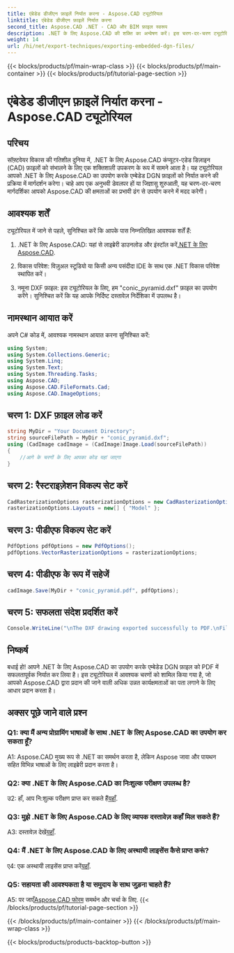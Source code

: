 ```yaml
---
title: एंबेडेड डीजीएन फ़ाइलें निर्यात करना - Aspose.CAD ट्यूटोरियल
linktitle: एंबेडेड डीजीएन फ़ाइलें निर्यात करना
second_title: Aspose.CAD .NET - CAD और BIM फ़ाइल स्वरूप
description: .NET के लिए Aspose.CAD की शक्ति का अन्वेषण करें। इस चरण-दर-चरण ट्यूटोरियल के साथ आसानी से एम्बेडेड डीजीएन फ़ाइलों को पीडीएफ में निर्यात करना सीखें।
weight: 14
url: /hi/net/export-techniques/exporting-embedded-dgn-files/
---
```


{{< blocks/products/pf/main-wrap-class >}}
{{< blocks/products/pf/main-container >}}
{{< blocks/products/pf/tutorial-page-section >}}

# एंबेडेड डीजीएन फ़ाइलें निर्यात करना - Aspose.CAD ट्यूटोरियल

## परिचय

सॉफ़्टवेयर विकास की गतिशील दुनिया में, .NET के लिए Aspose.CAD कंप्यूटर-एडेड डिज़ाइन (CAD) फ़ाइलों को संभालने के लिए एक शक्तिशाली उपकरण के रूप में सामने आता है। यह ट्यूटोरियल आपको .NET के लिए Aspose.CAD का उपयोग करके एम्बेडेड DGN फ़ाइलों को निर्यात करने की प्रक्रिया में मार्गदर्शन करेगा। चाहे आप एक अनुभवी डेवलपर हों या जिज्ञासु शुरुआती, यह चरण-दर-चरण मार्गदर्शिका आपको Aspose.CAD की क्षमताओं का प्रभावी ढंग से उपयोग करने में मदद करेगी।

## आवश्यक शर्तें

ट्यूटोरियल में जाने से पहले, सुनिश्चित करें कि आपके पास निम्नलिखित आवश्यक शर्तें हैं:

1.  .NET के लिए Aspose.CAD: यहां से लाइब्रेरी डाउनलोड और इंस्टॉल करें[.NET के लिए Aspose.CAD](https://releases.aspose.com/cad/net/).

2. विकास परिवेश: विज़ुअल स्टूडियो या किसी अन्य पसंदीदा IDE के साथ एक .NET विकास परिवेश स्थापित करें।

3. नमूना DXF फ़ाइल: इस ट्यूटोरियल के लिए, हम "conic_pyramid.dxf" फ़ाइल का उपयोग करेंगे। सुनिश्चित करें कि यह आपके निर्दिष्ट दस्तावेज़ निर्देशिका में उपलब्ध है।

## नामस्थान आयात करें

अपने C# कोड में, आवश्यक नामस्थान आयात करना सुनिश्चित करें:

```csharp
using System;
using System.Collections.Generic;
using System.Linq;
using System.Text;
using System.Threading.Tasks;
using Aspose.CAD;
using Aspose.CAD.FileFormats.Cad;
using Aspose.CAD.ImageOptions;
```

## चरण 1: DXF फ़ाइल लोड करें

```csharp
string MyDir = "Your Document Directory";
string sourceFilePath = MyDir + "conic_pyramid.dxf";
using (CadImage cadImage = (CadImage)Image.Load(sourceFilePath))
{
    //आगे के चरणों के लिए आपका कोड यहां जाएगा
}
```

## चरण 2: रैस्टराइज़ेशन विकल्प सेट करें

```csharp
CadRasterizationOptions rasterizationOptions = new CadRasterizationOptions();
rasterizationOptions.Layouts = new[] { "Model" };
```

## चरण 3: पीडीएफ विकल्प सेट करें

```csharp
PdfOptions pdfOptions = new PdfOptions();
pdfOptions.VectorRasterizationOptions = rasterizationOptions;
```

## चरण 4: पीडीएफ के रूप में सहेजें

```csharp
cadImage.Save(MyDir + "conic_pyramid.pdf", pdfOptions);
```

## चरण 5: सफलता संदेश प्रदर्शित करें

```csharp
Console.WriteLine("\nThe DXF drawing exported successfully to PDF.\nFile saved at " + MyDir);
```

## निष्कर्ष

बधाई हो! आपने .NET के लिए Aspose.CAD का उपयोग करके एम्बेडेड DGN फ़ाइल को PDF में सफलतापूर्वक निर्यात कर लिया है। इस ट्यूटोरियल में आवश्यक चरणों को शामिल किया गया है, जो आपको Aspose.CAD द्वारा प्रदान की जाने वाली अधिक उन्नत कार्यक्षमताओं का पता लगाने के लिए आधार प्रदान करता है।

## अक्सर पूछे जाने वाले प्रश्न

### Q1: क्या मैं अन्य प्रोग्रामिंग भाषाओं के साथ .NET के लिए Aspose.CAD का उपयोग कर सकता हूँ?

A1: Aspose.CAD मुख्य रूप से .NET का समर्थन करता है, लेकिन Aspose जावा और पायथन सहित विभिन्न भाषाओं के लिए लाइब्रेरी प्रदान करता है।

### Q2: क्या .NET के लिए Aspose.CAD का निःशुल्क परीक्षण उपलब्ध है?

 उ2: हाँ, आप नि:शुल्क परीक्षण प्राप्त कर सकते हैं[यहाँ](https://releases.aspose.com/).

### Q3: मुझे .NET के लिए Aspose.CAD के लिए व्यापक दस्तावेज़ कहाँ मिल सकते हैं?

 A3: दस्तावेज़ देखें[यहाँ](https://reference.aspose.com/cad/net/).

### Q4: मैं .NET के लिए Aspose.CAD के लिए अस्थायी लाइसेंस कैसे प्राप्त करूं?

 ए4: एक अस्थायी लाइसेंस प्राप्त करें[यहाँ](https://purchase.aspose.com/temporary-license/).

### Q5: सहायता की आवश्यकता है या समुदाय के साथ जुड़ना चाहते हैं?

A5: पर जाएँ[Aspose.CAD फोरम](https://forum.aspose.com/c/cad/19) समर्थन और चर्चा के लिए.
{{< /blocks/products/pf/tutorial-page-section >}}

{{< /blocks/products/pf/main-container >}}
{{< /blocks/products/pf/main-wrap-class >}}

{{< blocks/products/products-backtop-button >}}
